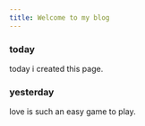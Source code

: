 ```yaml
---
title: Welcome to my blog
---
```


### today

today i created this page.

### yesterday

love is such an easy game to play.

